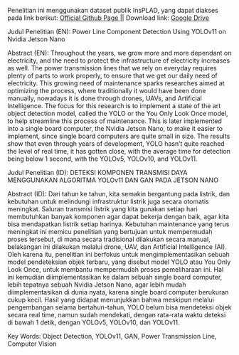 Penelitian ini menggunakan dataset publik InsPLAD, yang dapat diakses pada link berikut:
<a href="https://github.com/andreluizbvs/InsPLAD"> Official Github Page </a> || Download link: <a href="https://drive.google.com/drive/folders/1psHiRyl7501YolnCcB8k55rTuAUcR9Ak ">Google Drive</a>

Judul Penelitian (EN):
Power Line Component Detection Using YOLOv11 on Nvidia Jetson Nano

Abstract (EN):
Throughout the years, we grow more and more dependant on electricity, and the need to protect the infrastructure of electricity increases as well. The power transmission lines that we rely on everyday requires plenty of parts to work properly, to ensure that we get our daily need of electricity. This growing need of maintenance sparks researches aimed at optimizing the process, where traditionally it would have been done manually, nowadays it is done through drones, UAVs, and Artificial Intelligence. The focus for this research is to implement a state of the art object detection model, called the YOLO or the You Only Look Once model, to help streamline this process of maintenance. This is later implemented into a single board computer, the Nvidia Jetson Nano, to make it easier to implement, since single board computers are quite small in size. The results show that even through years of development, YOLO hasn’t quite reached the level of real time, it has gotten close, with the average time for detection being below 1 second, with the YOLOv5, YOLOv10, and YOLOv11.

Judul Penelitian (ID):
DETEKSI KOMPONEN TRANSMISI DAYA MENGGUNAKAN ALGORITMA YOLOv11 DAN GAN PADA JETSON NANO

Abstract (ID):
Dari tahun ke tahun, kita semakin bergantung pada listrik, dan kebutuhan untuk melindungi infrastruktur listrik juga secara otomatis meningkat. Saluran transmisi listrik yang kita gunakan setiap hari membutuhkan banyak komponen agar dapat bekerja dengan baik, agar kita bisa mendapatkan listrik setiap harinya. Kebutuhan maintenance yang terus meningkat ini memicu penelitian yang bertujuan untuk mempermudah proses tersebut, di mana secara tradisional dilakukan secara manual, belakangan ini dilakukan melalui drone, UAV, dan Artificial Intelligence (AI). Oleh karena itu, penelitian ini berfokus untuk mengimplementasikan sebuah model pendeteksian objek terbaru, yang disebut model YOLO atau You Only Look Once, untuk membantu mempermudah proses pemeliharaan ini. Hal ini kemudian diimplementasikan ke dalam sebuah single board computer, lebih tepatnya sebuah Nvidia Jetson Nano, agar lebih mudah diimplementasikan di dunia nyata, karena single board computer berukuran cukup kecil. Hasil yang didapat menunjukkan bahwa meskipun melalui pengembangan selama bertahun-tahun, YOLO belum bisa mendeteksi objek secara real time, namun sudah mendekati, dengan rata-rata waktu deteksi di bawah 1 detik, dengan YOLOv5, YOLOv10, dan YOLOv11.

Key Words:
Object Detection, YOLOv11, GAN, Power Transmission Line, Computer Vision
